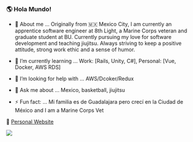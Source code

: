 ### 🌎 Hola Mundo! 
 
- 🦒 About me ...  Originally from 🇲🇽 Mexico City, I am currently an apprentice software engineer at 8th Light, a Marine Corps veteran and graduate student at BU. Currently pursuing my love for software development and teaching jiujitsu. Always striving to keep a positive attitude, strong work ethic and a sense of humor.
                   
- 🌱 I’m currently learning  ...   Work: [Rails, Unity, C#], Personal: [Vue, Docker, AWS RDS]
- 🤔 I’m looking for help with ... AWS/Dcoker/Redux
- 💬 Ask me about ...              Mexico, basketball, jiujitsu  
- ⚡ Fun fact: ...                  Mi familia es de Guadalajara pero crecí en la Ciudad de México and I am a Marine Corps Vet 

🦒 [Personal Website](https://giraffecoder.com) <br/>


<a href="https://www.linkedin.com/in/cristian-baeza-1229b5126/">
    <img src="https://img.shields.io/badge/linkedin-%230077B5.svg?&style=for-the-badge&logo=linkedin&logoColor=white" />
  </a>
  
  
<!--
**Cristian-Baeza/Cristian-Baeza** is a ✨ _special_ ✨ repository because its `README.md` (this file) appears on your GitHub profile.

-->
